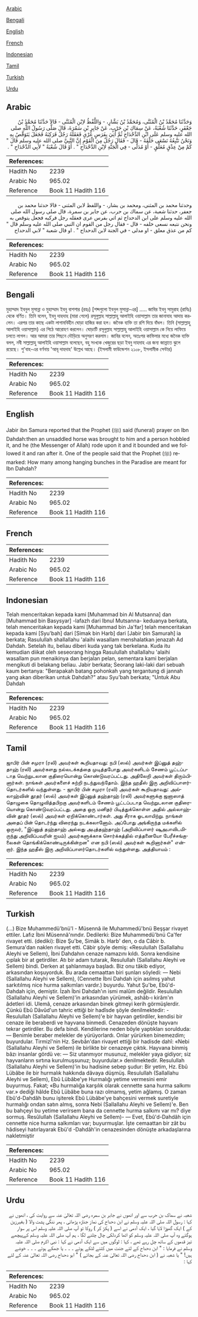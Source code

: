 [Arabic](#arabic)

[Bengali](#bengali)

[English](#english)

[French](#french)

[Indonesian](#indonesian)

[Tamil](#tamil)

[Turkish](#turkish)

[Urdu](#urdu)

## Arabic


<div dir="rtl" lang="ar" style={{fontSize:'larger',backgroundColor:'#f8f9fa',padding:20}}>
وَحَدَّثَنَا مُحَمَّدُ بْنُ الْمُثَنَّى، وَمُحَمَّدُ بْنُ بَشَّارٍ، - وَاللَّفْظُ لاِبْنِ الْمُثَنَّى - قَالاَ حَدَّثَنَا مُحَمَّدُ بْنُ جَعْفَرٍ، حَدَّثَنَا شُعْبَةُ، عَنْ سِمَاكِ بْنِ حَرْبٍ، عَنْ جَابِرِ بْنِ سَمُرَةَ، قَالَ صَلَّى رَسُولُ اللَّهِ صلى الله عليه وسلم عَلَى ابْنِ الدَّحْدَاحِ ثُمَّ أُتِيَ بِفَرَسٍ عُرْىٍ فَعَقَلَهُ رَجُلٌ فَرَكِبَهُ فَجَعَلَ يَتَوَقَّصُ بِهِ وَنَحْنُ نَتَّبِعُهُ نَسْعَى خَلْفَهُ - قَالَ - فَقَالَ رَجُلٌ مِنَ الْقَوْمِ إِنَّ النَّبِيَّ صلى الله عليه وسلم قَالَ ‏"‏ كَمْ مِنْ عِذْقٍ مُعَلَّقٍ - أَوْ مُدَلًّى - فِي الْجَنَّةِ لاِبْنِ الدَّحْدَاحِ ‏"‏ ‏.‏ أَوْ قَالَ شُعْبَةُ ‏"‏ لأَبِي الدَّحْدَاحِ ‏"‏ ‏.‏
</div>
<div style={{backgroundColor:'#f8f9fa',padding:20, marginBottom: 10}}><table> <thead> <tr> <th>References:</th> <th></th> </tr> </thead> <tbody><tr><td>Hadith No</td><td>2239</td></tr><tr><td>Arabic No</td><td>965.02</td></tr><tr><td>Reference</td><td>Book 11 Hadith 116</td></tr></tbody></table></div>


<div dir="rtl" lang="ar" style={{fontSize:'larger',backgroundColor:'#f8f9fa',padding:20}}>
وحدثنا محمد بن المثنى، ومحمد بن بشار، - واللفظ لابن المثنى - قالا حدثنا محمد بن جعفر، حدثنا شعبة، عن سماك بن حرب، عن جابر بن سمرة، قال صلى رسول الله صلى الله عليه وسلم على ابن الدحداح ثم اتي بفرس عرى فعقله رجل فركبه فجعل يتوقص به ونحن نتبعه نسعى خلفه - قال - فقال رجل من القوم ان النبي صلى الله عليه وسلم قال " كم من عذق معلق - او مدلى - في الجنة لابن الدحداح " . او قال شعبة " لابي الدحداح
</div>
<div style={{backgroundColor:'#f8f9fa',padding:20, marginBottom: 10}}><table> <thead> <tr> <th>References:</th> <th></th> </tr> </thead> <tbody><tr><td>Hadith No</td><td>2239</td></tr><tr><td>Arabic No</td><td>965.02</td></tr><tr><td>Reference</td><td>Book 11 Hadith 116</td></tr></tbody></table></div>

## Bengali


<div dir="ltr" lang="bn" style={{fontSize:'larger',backgroundColor:'#f8f9fa',padding:20}}>
মুহাম্মাদ ইবনুল মুসান্না ও মুহাম্মাদ ইবনু বাশশার (রহঃ) [শব্দগুলো ইবনুল মুসান্না-এর] ..... জাবির ইবনু সামুরাহ (রাযিঃ) থেকে বর্ণিত। তিনি বলেন, ইবনু দাহদাহ (মারা গেলে) রসূলুল্লাহ সাল্লাল্লাহু আলাইহি ওয়াসাল্লাম তার জানাযাহ আদায় করলেন। এরপর তার কাছে একটা লাগামবিহীন ঘোড়া হাজির করা হল। জনৈক ব্যক্তি তা রশি দিয়ে বাঁধল। তিনি (সাল্লাল্লাহু আলাইহি ওয়াসাল্লাম) এর পিঠে আরোহণ করলেন। ঘোড়াটি রসূলুল্লাহ সাল্লাল্লাহু আলাইহি ওয়াসাল্লাম কে নিয়ে লাফিয়ে চলতে লাগল। আর আমরা তার পিছনে দৌড়িয়ে অনুসরণ করলাম। জাবির বলেন, অতঃপর কাফিলার মধ্যে জনৈক ব্যক্তি বলল, নবী সাল্লাল্লাহু আলাইহি ওয়াসাল্লাম বলেছেন, বহু সংখ্যক খেজুরের ছড়া ইবনু দাহদাহ এর জন্য জান্নাতে ঝুলে রয়েছে। শু'বাহ-এর বর্ণনায় 'আবূ দাহদাহ' উল্লেখ আছে। (ইসলামী ফাউন্ডেশন ২১০৮, ইসলামীক সেন্টার)
</div>
<div style={{backgroundColor:'#f8f9fa',padding:20, marginBottom: 10}}><table> <thead> <tr> <th>References:</th> <th></th> </tr> </thead> <tbody><tr><td>Hadith No</td><td>2239</td></tr><tr><td>Arabic No</td><td>965.02</td></tr><tr><td>Reference</td><td>Book 11 Hadith 116</td></tr></tbody></table></div>

## English


<div dir="ltr" lang="en" style={{fontSize:'larger',backgroundColor:'#f8f9fa',padding:20}}>
Jabir ibn Samura reported that the Prophet (ﷺ) said (funeral) prayer on Ibn Dahdah:then an unsaddled horse was brought to him and a person hobbled it, and he (the Messenger of Allah) rode upon it and it bounded and we followed it and ran after it. One of the people said that the Prophet (ﷺ) remarked: How many among hanging bunches in the Paradise are meant for Ibn Dahdah?
</div>
<div style={{backgroundColor:'#f8f9fa',padding:20, marginBottom: 10}}><table> <thead> <tr> <th>References:</th> <th></th> </tr> </thead> <tbody><tr><td>Hadith No</td><td>2239</td></tr><tr><td>Arabic No</td><td>965.02</td></tr><tr><td>Reference</td><td>Book 11 Hadith 116</td></tr></tbody></table></div>

## French


<div dir="ltr" lang="fr" style={{fontSize:'larger',backgroundColor:'#f8f9fa',padding:20}}>

</div>
<div style={{backgroundColor:'#f8f9fa',padding:20, marginBottom: 10}}><table> <thead> <tr> <th>References:</th> <th></th> </tr> </thead> <tbody><tr><td>Hadith No</td><td>2239</td></tr><tr><td>Arabic No</td><td>965.02</td></tr><tr><td>Reference</td><td>Book 11 Hadith 116</td></tr></tbody></table></div>

## Indonesian


<div dir="ltr" lang="id" style={{fontSize:'larger',backgroundColor:'#f8f9fa',padding:20}}>
Telah menceritakan kepada kami [Muhammad bin Al Mutsanna] dan [Muhammad bin Basysyar] -lafazh dari Ibnul Mutsanna- keduanya berkata, telah menceritakan kepada kami [Muhammad bin Ja'far] telah menceritakan kepada kami [Syu'bah] dari [Simak bin Harb] dari [Jabir bin Samurah] ia berkata; Rasulullah shallallahu 'alaihi wasallam menshalatkan jenazah Ad Dahdah. Setelah itu, beliau diberi kuda yang tak berkelana. Kuda itu kemudian diikat oleh seseorang hingga Rasulullah shallallahu 'alaihi wasallam pun menaikinya dan berjalan pelan, sementara kami berjalan mengikuti di belakang beliau. Jabir berkata; Seorang laki-laki dari sebuah kaum bertanya: "Berapakah batang pohonkah yang tergantung di jannah yang akan diberikan untuk Dahdah?" atau Syu'bah berkata; "Untuk Abu Dahdah
</div>
<div style={{backgroundColor:'#f8f9fa',padding:20, marginBottom: 10}}><table> <thead> <tr> <th>References:</th> <th></th> </tr> </thead> <tbody><tr><td>Hadith No</td><td>2239</td></tr><tr><td>Arabic No</td><td>965.02</td></tr><tr><td>Reference</td><td>Book 11 Hadith 116</td></tr></tbody></table></div>

## Tamil


<div dir="ltr" lang="ta" style={{fontSize:'larger',backgroundColor:'#f8f9fa',padding:20}}>
ஜாபிர் பின் சமுரா (ரலி) அவர்கள் கூறியதாவது: நபி (ஸல்) அவர்கள் இப்னுத் தஹ்தாஹ் (ரலி) அவர்களது நல்லடக்கத்தை முடித்தபோது அவர்களிடம் சேணம் பூட்டப்படாத வெற்றுடலான குதிரையொன்று கொண்டுவரப்பட்டது. அதிலேறி அவர்கள் திரும்பினார்கள். நாங்கள் அவர்களைச் சுற்றி நடந்துவந்தோம். இந்த ஹதீஸ் இரு அறிவிப்பாளர்தொடர்களில் வந்துள்ளது. - ஜாபிர் பின் சமுரா (ரலி) அவர்கள் கூறியதாவது: அல்லாஹ்வின் தூதர் (ஸல்) அவர்கள் இப்னுத் தஹ்தாஹ் (ரலி) அவர்களுக்கு ஜனாஸாத் தொழுகை தொழுவித்தபிறகு அவர்களிடம் சேணம் பூட்டப்படாத வெற்றுடலான குதிரையொன்று கொண்டுவரப்பட்டது. அதை ஒரு மனிதர் பிடித்துக்கொள்ள அதில் அல்லாஹ்வின் தூதர் (ஸல்) அவர்கள் ஏறிக்கொண்டார்கள். அது சீராக ஓடலாயிற்று. நாங்கள் அதைப் பின் தொடர்ந்து விரைந்து நடக்கலானோம். அப்போது அங்கிருந்த மக்களில் ஒருவர், "இப்னுத் தஹ்தாஹ் அல்லது அபுத்தஹ்தாஹ் (அறிவிப்பாளர் ஷுஅபாவிடமிருந்து அறிவிப்பவரின் ஐயம்) அவர்களுக்காக சொர்க்கத்தில் எத்தனையோ பேரீச்சங்குலைகள் தொங்கிக்கொண்டிருக்கின்றன" என நபி (ஸல்) அவர்கள் கூறினார்கள்" என்றார். இந்த ஹதீஸ் இரு அறிவிப்பாளர்தொடர்களில் வந்துள்ளது. அத்தியாயம் :
</div>
<div style={{backgroundColor:'#f8f9fa',padding:20, marginBottom: 10}}><table> <thead> <tr> <th>References:</th> <th></th> </tr> </thead> <tbody><tr><td>Hadith No</td><td>2239</td></tr><tr><td>Arabic No</td><td>965.02</td></tr><tr><td>Reference</td><td>Book 11 Hadith 116</td></tr></tbody></table></div>

## Turkish


<div dir="ltr" lang="tr" style={{fontSize:'larger',backgroundColor:'#f8f9fa',padding:20}}>
(…) Bize Muhammedü'bnü'l - Müsennâ ile Muhammedü'bnü Beşşar rivayet ettiler. Lafız İbni Müsennâ'nındır. Dedilerki: Bize Muhammedü'bnü Ca'fer rivayet etti. (dediki): Bize Şu'be, Simâk b. Harb' den, o da Câbir b. Semura'dan naklen rivayet etti. Câbir şöyle demiş: «Resulullah (Salîallahu Aleyhi ve Sellem), İbni Dahdahın cenaze namazını kıldı. Sonra kendisine çıplak bir at getirdiler. Atı bir adam tutarak, Resulullah (Sallallahu Aleyhi ve Sellem) bindi. Derken at şahlanmaya başladı. Biz onu tâkib ediyor, arkasından koşuyorduk. Bu arada cemaattan biri şunları söyledi: — Nebi (Sallallahu Aleyhi ve Sellem), (Cennette İbni Dahdah için asılmış yahut sarkıtılmış nice hurma salkımları vardır.) buyurdu. Yahut Şu'be, Ebû'd-Dahdah için, demiştir. İzah İbni Dahdah'ın ismi malûm değildir. Resulullah (Sallallahu Aleyhi ve Sellem)'in arkasından yürümek, ashâb-ı kirâm'ın âdetleri idi. Ulemâ, cenaze arkasından binek gitmeyi kerih görmüşlerdir. Çünkü Ebû Dâvûd'un tahric ettiği bir hadîsde şöyle denilmektedir: -Resulullah (Sallallahu Aleyhi ve Sellem)'e bir hayvan getirdiler, kendisi bir cenaze ile beraberdi ve hayvana binmedi. Cenazeden dönüşte hayvanı tekrar getirdiler. Bu defa bindi. Kendilerine neden böyle yaptıkları sorulduda: — Benimle beraber melekler de yürüyorlardı. Onlar yürürken binemezdim; buyurdular. Tirmizî'nin Hz. Sevbân'dan rivayet ettiği bir hadisde dahî: «Nebi (Sallallahu Aleyhi ve Sellem) ile birlikte bir cenazeye çıktık. Hayvana binmiş bâzı insanlar gördü ve: — Siz utanmıyor musunuz, melekler yaya gidiyor; siz hayvanların sırtına kurulmuşsunuz; buyurdular.» denilmektedir. Resulullah (Sallallahu Aleyhi ve Sellem)'in bu hadisine sebep şudur: Bir yetim, Hz. Ebû Lübâbe ile bir hurmalık hakkında dâvaya düşmüş. Resulullah (Sallallahu Aleyhi ve Sellem), Ebû Lübâbe'ye Hurmalığı yetime vermesini emir buyurmuş. Fakat; «Bu hurmalığa karşılık olarak cennette sana hurma salkımı var.» dediği hâlde Ebû Lübâbe buna razı olmamış, yetim ağlamış. O zaman Ebû'd-Dahdâh bunu işiterek Ebû Lübâbe'ye bahçesini vermek suretiyle hurmalığı ondan satın almış, sonra Nebi (Sallallahu Aleyhi ve Sellem)'e. Ben bu bahçeyi bu yetime verirsem bana da cennette hurma salkımı var mı? diye sormuş. Resûlullah (Sallallahu Aleyhi ve Sellem)- — Evet, Ebû'd-Dahdâh için cennette nice hurma salkımları var; buyurmuşlar. İşte cemaattan bir zât bu hâdiseyi hatırlayarak Ebü'd -Dahdâh'in cenazesinden dönüşte arkadaşlarına nakletmiştir
</div>
<div style={{backgroundColor:'#f8f9fa',padding:20, marginBottom: 10}}><table> <thead> <tr> <th>References:</th> <th></th> </tr> </thead> <tbody><tr><td>Hadith No</td><td>2239</td></tr><tr><td>Arabic No</td><td>965.02</td></tr><tr><td>Reference</td><td>Book 11 Hadith 116</td></tr></tbody></table></div>

## Urdu


<div dir="rtl" lang="ur" style={{fontSize:'larger',backgroundColor:'#f8f9fa',padding:20}}>
شعبہ نے سماک بن حرب سے اور انھوں نے جابر بن سمرہ رضی اللہ تعالیٰ عنہ سے روایت کی ، انھوں نے کہا : رسول اللہ صلی اللہ علیہ وسلم نے ابن دحداح کی نماز جنازہ پڑھائی ، پھر ننگی پشت والا ( بغیرزین کے ) ایک گھوڑا لایا گیا ، ایک آدمی نے اسے ( پکڑ کر ) روکا تو آپ صلی اللہ علیہ وسلم اس پر سوار ہوگئے وہ آپ صلی اللہ علیہ وسلم کو اٹھا کردلکی چال چلنے لگا ، ہم آپ صلی اللہ علیہ وسلم کےپیچھے تیز قدموں کے ساتھ چل رہے تھے ، کہا : لوگوں میں سے ایک آدمی نے کہا : نبی اکرم صلی اللہ علیہ وسلم نے فرمایا : " ابن دحداح کے لئے جنت میں کتنے لٹکے ہوئے ۔ ۔ ۔ یا جھکے ہوئے ۔ ۔ ۔ خوشے ہیں! " یا شعبہ نے ( ابن دحداح رضی اللہ تعالیٰ عنہ کے بجائے ) " ابو دحداح رضی اللہ تعالیٰ عنہ کے لئے کہا :
</div>
<div style={{backgroundColor:'#f8f9fa',padding:20, marginBottom: 10}}><table> <thead> <tr> <th>References:</th> <th></th> </tr> </thead> <tbody><tr><td>Hadith No</td><td>2239</td></tr><tr><td>Arabic No</td><td>965.02</td></tr><tr><td>Reference</td><td>Book 11 Hadith 116</td></tr></tbody></table></div>